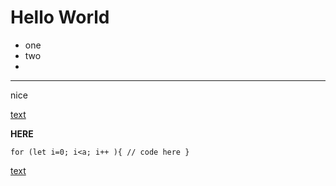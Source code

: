 # Hello World

- one
- two
- 

___
 nice

 [text](https://link)

 **HERE**

 `for (let i=0; i<a; i++ ){
// code here
 }`

 [text](https://link)